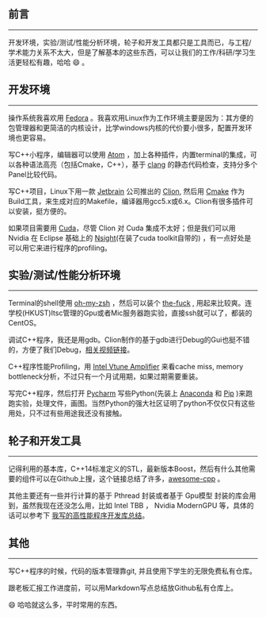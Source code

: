 前言
---
---
开发环境，实验/测试/性能分析环境，轮子和开发工具都只是工具而已，与工程/学术能力关系不太大，但是了解基本的这些东西，可以让我们的工作/科研/学习生活更轻松有趣，哈哈 :smile: 。

开发环境
---
---
操作系统我喜欢用 [Fedora](http://ftp.cuhk.edu.hk/pub/Linux/fedora/releases/23/Workstation/x86_64/iso/) 。我喜欢用Linux作为工作环境主要是因为：其方便的包管理器和更简洁的内核设计，比学windows内核的代价要小很多，配置开发环境也更容易。

写C++小程序，编辑器可以使用 [Atom](https://github.com/atom/atom) ，加上各种插件，内置terminal的集成，可以各种语法高亮（包括Cmake，C++），基于 [clang](http://clang.llvm.org/) 的静态代码检查，支持分多个Panel比较代码。

写C++项目，Linux下用一款 [Jetbrain](https://www.jetbrains.com/) 公司推出的 [Clion](https://www.jetbrains.com/clion/), 然后用 [Cmake](https://cmake.org/) 作为Build工具，来生成对应的Makefile，编译器用gcc5.x或6.x。Clion有很多插件可以安装，挺方便的。

如果项目需要用 [Cuda](https://developer.nvidia.com/cuda-downloads)，尽管 Clion 对 Cuda 集成不太好；但是我们可以用 Nvidia 在 Eclipse 基础上的 [Nsight](http://www.nvidia.com/object/nsight.html)(在装了cuda toolkit自带的) ，有一点好处是可以用它来进行程序的profiling。

实验/测试/性能分析环境
---
---
Terminal的shell使用 [oh-my-zsh](https://github.com/robbyrussell/oh-my-zsh) ，然后可以装个 [the-fuck](https://github.com/nvbn/thefuck) , 用起来比较爽。连学校(HKUST)Itsc管理的Gpu或者Mic服务器跑实验，直接ssh就可以了，都装的CentOS。

调试C++程序，我还是用gdb。Clion制作的基于gdb进行Debug的Gui也挺不错的，方便了我们Debug，[相关视频链接](https://www.youtube.com/watch?v=wUZyoAnPdCY&t=1s)。

C++程序性能Profiling，用 [Intel Vtune Amplifier](https://software.intel.com/en-us/intel-vtune-amplifier-xe) 来看cache miss, memory bottleneck分析，不过只有一个月试用期，如果过期需要重装。

写完C++程序，然后打开 [Pycharm](https://www.jetbrains.com/pycharm/) 写些Python(先装上 [Anaconda](https://www.continuum.io/downloads) 和 [Pip](https://pypi.python.org/pypi/pip) )来跑跑实验，处理文件，画图。当然Python的强大社区证明了python不仅仅只有这些用处，只不过有些用途我还没有接触。

轮子和开发工具
---
---
记得利用的基本库，C++14标准定义的STL，最新版本Boost，然后有什么其他需要的组件可以在Github上搜，这个链接总结了许多，[awesome-cpp](https://github.com/fffaraz/awesome-cpp) 。

其他主要还有一些并行计算的基于 Pthread 封装或者基于 Gpu模型 封装的库会用到，虽然我现在还没怎么用，比如 Intel TBB ， Nvidia ModernGPU 等，具体的话可以参考下 [我写的高性能程序开发库总结](https://github.com/CheYulin/Primitives-and-Graph-Processing-on-GPU)。

其他
---
---
写C++程序的时候，代码的版本管理靠git, 并且使用下学生的无限免费私有仓库。

跟老板汇报工作进度前，可以用Markdown写点总结放Github私有仓库上。


:smile: 哈哈就这么多，平时常用的东西。
